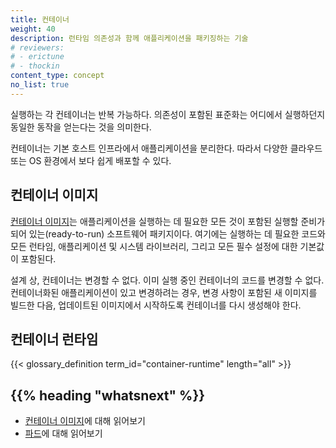 ```yaml
---
title: 컨테이너
weight: 40
description: 런타임 의존성과 함께 애플리케이션을 패키징하는 기술
# reviewers:
# - erictune
# - thockin
content_type: concept
no_list: true
---
```


<!-- overview -->

실행하는 각 컨테이너는 반복 가능하다. 의존성이 포함된 표준화는
어디에서 실행하던지 동일한 동작을 얻는다는 것을
의미한다.

컨테이너는 기본 호스트 인프라에서 애플리케이션을 분리한다.
따라서 다양한 클라우드 또는 OS 환경에서 보다 쉽게 배포할 수 있다.




<!-- body -->

## 컨테이너 이미지
[컨테이너 이미지](/ko/docs/concepts/containers/images/)는 애플리케이션을
실행하는 데 필요한 모든 것이 포함된 실행할 준비가 되어 있는(ready-to-run) 소프트웨어 패키지이다.
여기에는 실행하는 데 필요한 코드와 모든 런타임, 애플리케이션 및 시스템 라이브러리,
그리고 모든 필수 설정에 대한 기본값이 포함된다.

설계 상, 컨테이너는 변경할 수 없다. 이미 실행 중인 컨테이너의 코드를
변경할 수 없다. 컨테이너화된 애플리케이션이 있고
변경하려는 경우, 변경 사항이 포함된 새 이미지를 빌드한
다음, 업데이트된 이미지에서 시작하도록 컨테이너를 다시 생성해야 한다.

## 컨테이너 런타임

{{< glossary_definition term_id="container-runtime" length="all" >}}

## {{% heading "whatsnext" %}}

* [컨테이너 이미지](/ko/docs/concepts/containers/images/)에 대해 읽어보기
* [파드](/ko/docs/concepts/workloads/pods/)에 대해 읽어보기
